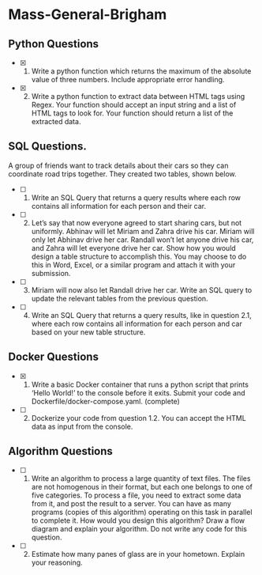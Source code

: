 # Mass-General-Brigham
## Python Questions
- [x] 1. Write a python function which returns the maximum of the absolute value of three numbers. Include appropriate error handling.
- [x] 2. Write a python function to extract data between HTML tags using Regex. Your function should accept an input string and a list of HTML tags to look for. Your function should return a list of the extracted data.

## SQL Questions. 
A group of friends want to track details about their cars so they can coordinate road trips together. They created two tables, shown below.
- [ ] 1. Write an SQL Query that returns a query results where each row contains all information for each person and their car.
- [ ] 2. Let’s say that now everyone agreed to start sharing cars, but not uniformly. Abhinav will let Miriam and Zahra drive his car. Miriam will only let Abhinav drive her car. Randall won’t let anyone drive his car, and Zahra will let everyone drive her car. Show how you would design a table structure to accomplish this. You may choose to do this in Word, Excel, or a similar program and attach it with your submission.
- [ ] 3. Miriam will now also let Randall drive her car. Write an SQL query to update the relevant tables from the previous question.
- [ ] 4. Write an SQL Query that returns a query results, like in question 2.1, where each row contains all information for each person and car based on your new table structure.
## Docker Questions
- [x] 1. Write a basic Docker container that runs a python script that prints ‘Hello World!’ to the console before it exits. Submit your code and Dockerfile/docker-compose.yaml. (complete)
- [ ] 2. Dockerize your code from question 1.2. You can accept the HTML data as input from the console.

## Algorithm Questions
- [ ] 1. Write an algorithm to process a large quantity of text files. The files are not homogenous in their format, but each one belongs to one of five categories. To process a file, you need to extract some data from it, and post the result to a server. You can have as many programs (copies of this algorithm) operating on this task in parallel to complete it. How would you design this algorithm? Draw a flow diagram and explain your algorithm. Do not write any code for this question.
- [ ] 2. Estimate how many panes of glass are in your hometown. Explain your reasoning.